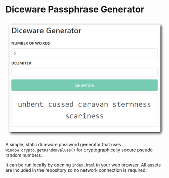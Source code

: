 # Diceware Passphrase Generator

![](assets/diceware-passphrase-generator.png)

A simple, static diceware password generator that uses `window.crypto.getRandomValues()` for cryptographically secure pseudo random numbers.

It can be run locally by opening `index.html` in your web browser. All assets are included in the repository so no network connection is required.